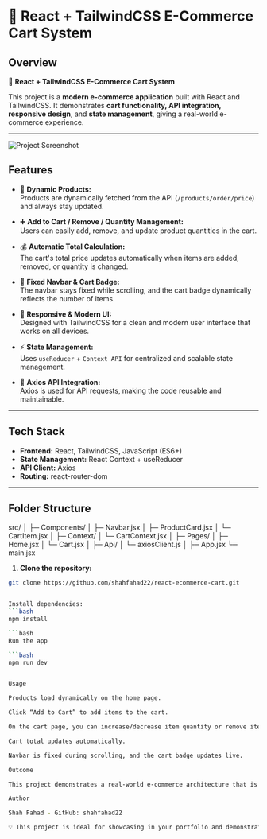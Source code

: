 # 🛒 React + TailwindCSS E-Commerce Cart System

## Overview

🚀 **React + TailwindCSS E-Commerce Cart System**  

This project is a **modern e-commerce application** built with React and TailwindCSS. It demonstrates **cart functionality, API integration, responsive design**, and **state management**, giving a real-world e-commerce experience.  

---

![Project Screenshot](./screenshot.png) <!-- Replace with your actual screenshot file -->


## Features

- 🛒 **Dynamic Products:**  
  Products are dynamically fetched from the API (`/products/order/price`) and always stay updated.  

- ➕ **Add to Cart / Remove / Quantity Management:**  
  Users can easily add, remove, and update product quantities in the cart.  

- 💰 **Automatic Total Calculation:**  
  The cart's total price updates automatically when items are added, removed, or quantity is changed.  

- 📌 **Fixed Navbar & Cart Badge:**  
  The navbar stays fixed while scrolling, and the cart badge dynamically reflects the number of items.  

- 📱 **Responsive & Modern UI:**  
  Designed with TailwindCSS for a clean and modern user interface that works on all devices.  

- ⚡ **State Management:**  
  Uses `useReducer` + `Context API` for centralized and scalable state management.  

- 🔗 **Axios API Integration:**  
  Axios is used for API requests, making the code reusable and maintainable.  

---

## Tech Stack

- **Frontend:** React, TailwindCSS, JavaScript (ES6+)  
- **State Management:** React Context + useReducer  
- **API Client:** Axios  
- **Routing:** react-router-dom  

---

## Folder Structure

src/
│
├─ Components/
│ ├─ Navbar.jsx
│ ├─ ProductCard.jsx
│ └─ CartItem.jsx
│
├─ Context/
│ └─ CartContext.jsx
│
├─ Pages/
│ ├─ Home.jsx
│ └─ Cart.jsx
│
├─ Api/
│ └─ axiosClient.js
│
├─ App.jsx
└─ main.jsx


1. **Clone the repository:**  
```bash
git clone https://github.com/shahfahad22/react-ecommerce-cart.git


Install dependencies:
```bash
npm install

```bash
Run the app

```bash
npm run dev


Usage

Products load dynamically on the home page.

Click “Add to Cart” to add items to the cart.

On the cart page, you can increase/decrease item quantity or remove items.

Cart total updates automatically.

Navbar is fixed during scrolling, and the cart badge updates live.

Outcome

This project demonstrates a real-world e-commerce architecture that is scalable, maintainable, and portfolio-ready. It highlights React skills, TailwindCSS proficiency, and modern front-end design principles.

Author

Shah Fahad - GitHub: shahfahad22

💡 This project is ideal for showcasing in your portfolio and demonstrating practical React skills.

